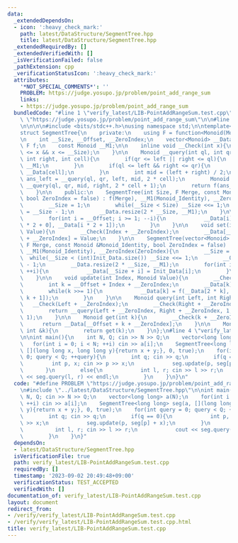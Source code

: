 ```yaml
---
data:
  _extendedDependsOn:
  - icon: ':heavy_check_mark:'
    path: latest/DataStructure/SegmentTree.hpp
    title: latest/DataStructure/SegmentTree.hpp
  _extendedRequiredBy: []
  _extendedVerifiedWith: []
  _isVerificationFailed: false
  _pathExtension: cpp
  _verificationStatusIcon: ':heavy_check_mark:'
  attributes:
    '*NOT_SPECIAL_COMMENTS*': ''
    PROBLEM: https://judge.yosupo.jp/problem/point_add_range_sum
    links:
    - https://judge.yosupo.jp/problem/point_add_range_sum
  bundledCode: "#line 1 \"verify_latest/LIB-PointAddRangeSum.test.cpp\"\n#define PROBLEM\
    \ \"https://judge.yosupo.jp/problem/point_add_range_sum\"\n\n#line 1 \"latest/DataStructure/SegmentTree.hpp\"\
    \n\n\n\n#include <bits/stdc++.h>\nusing namespace std;\n\ntemplate<typename Monoid>\n\
    struct SegmentTree{\n    private:\n    using F = function<Monoid(Monoid, Monoid)>;\n\
    \n    int __Size, __Offset, __ZeroIndex;\n    vector<Monoid> __Data;\n    const\
    \ F f;\n    const Monoid __M1;\n\n    inline void __Check(int x){\n        assert(1\
    \ <= x && x <= __Size);\n    }\n\n    Monoid __query(int ql, int qr, int left,\
    \ int right, int cell){\n        if(qr <= left || right <= ql){\n            return\
    \ __M1;\n        }\n        if(ql <= left && right <= qr){\n            return\
    \ __Data[cell];\n        }\n        int mid = (left + right) / 2;\n        Monoid\
    \ ans_left = __query(ql, qr, left, mid, 2 * cell);\n        Monoid ans_right =\
    \ __query(ql, qr, mid, right, 2 * cell + 1);\n        return f(ans_left, ans_right);\n\
    \    }\n\n    public:\n    SegmentTree(int Size, F Merge, const Monoid &Monoid_Identity,\
    \ bool ZeroIndex = false) : f(Merge), __M1(Monoid_Identity), __ZeroIndex(ZeroIndex){\n\
    \        __Size = 1;\n        while(__Size < Size) __Size <<= 1;\n        __Offset\
    \ = __Size - 1;\n        __Data.resize(2 * __Size, __M1);\n    }\n\n    void build(){\n\
    \        for(int i = __Offset; i >= 1; --i){\n            __Data[i] = f(__Data[i\
    \ * 2 + 0], __Data[i * 2 + 1]);\n        }\n    }\n\n    void set(int Index, Monoid\
    \ Value){\n        __Check(Index + __ZeroIndex);\n        __Data[__Offset + Index\
    \ + __ZeroIndex] = Value;\n    }\n\n    SegmentTree(vector<Monoid> &Init_Data,\
    \ F Merge, const Monoid &Monoid_Identity, bool ZeroIndex = false) : f(Merge),\
    \ __M1(Monoid_Identity), __ZeroIndex(ZeroIndex){\n        __Size = 1;\n      \
    \  while(__Size < (int)Init_Data.size()) __Size <<= 1;\n        __Offset = __Size\
    \ - 1;\n        __Data.resize(2 * __Size, __M1);\n        for(int i = 0; i < (int)Init_Data.size();\
    \ ++i){\n            __Data[__Size + i] = Init_Data[i];\n        }\n        build();\n\
    \    }\n\n    void update(int Index, Monoid Value){\n        __Check(Index + __ZeroIndex);\n\
    \        int k = __Offset + Index + __ZeroIndex;\n        __Data[k] = Value;\n\
    \        while(k >>= 1){\n            __Data[k] = f(__Data[2 * k], __Data[2 *\
    \ k + 1]);\n        }\n    }\n\n    Monoid query(int Left, int Right){\n     \
    \   __Check(Left + __ZeroIndex);\n        __Check(Right + __ZeroIndex - 1);\n\
    \        return __query(Left + __ZeroIndex, Right + __ZeroIndex, 1, __Size + 1,\
    \ 1);\n    }\n\n    Monoid get(int k){\n        __Check(k + __ZeroIndex);\n  \
    \      return __Data[__Offset + k + __ZeroIndex];\n    }\n\n    Monoid operator[](const\
    \ int &k){\n        return get(k);\n    }\n};\n#line 4 \"verify_latest/LIB-PointAddRangeSum.test.cpp\"\
    \n\nint main(){\n    int N, Q; cin >> N >> Q;\n    vector<long long> a(N);\n \
    \   for(int i = 0; i < N; ++i) cin >> a[i];\n    SegmentTree<long long> seg(a,\
    \ [](long long x, long long y){return x + y;}, 0, true);\n    for(int query =\
    \ 0; query < Q; ++query){\n        int q; cin >> q;\n        if(q == 0){\n   \
    \         int p, x; cin >> p >> x;\n            seg.update(p, seg[p] + x);\n \
    \       }\n        else{\n            int l, r; cin >> l >> r;\n            cout\
    \ << seg.query(l, r) << endl;\n        }\n    }\n}\n"
  code: "#define PROBLEM \"https://judge.yosupo.jp/problem/point_add_range_sum\"\n\
    \n#include \"../latest/DataStructure/SegmentTree.hpp\"\n\nint main(){\n    int\
    \ N, Q; cin >> N >> Q;\n    vector<long long> a(N);\n    for(int i = 0; i < N;\
    \ ++i) cin >> a[i];\n    SegmentTree<long long> seg(a, [](long long x, long long\
    \ y){return x + y;}, 0, true);\n    for(int query = 0; query < Q; ++query){\n\
    \        int q; cin >> q;\n        if(q == 0){\n            int p, x; cin >> p\
    \ >> x;\n            seg.update(p, seg[p] + x);\n        }\n        else{\n  \
    \          int l, r; cin >> l >> r;\n            cout << seg.query(l, r) << endl;\n\
    \        }\n    }\n}"
  dependsOn:
  - latest/DataStructure/SegmentTree.hpp
  isVerificationFile: true
  path: verify_latest/LIB-PointAddRangeSum.test.cpp
  requiredBy: []
  timestamp: '2023-09-02 20:49:48+09:00'
  verificationStatus: TEST_ACCEPTED
  verifiedWith: []
documentation_of: verify_latest/LIB-PointAddRangeSum.test.cpp
layout: document
redirect_from:
- /verify/verify_latest/LIB-PointAddRangeSum.test.cpp
- /verify/verify_latest/LIB-PointAddRangeSum.test.cpp.html
title: verify_latest/LIB-PointAddRangeSum.test.cpp
---
```

